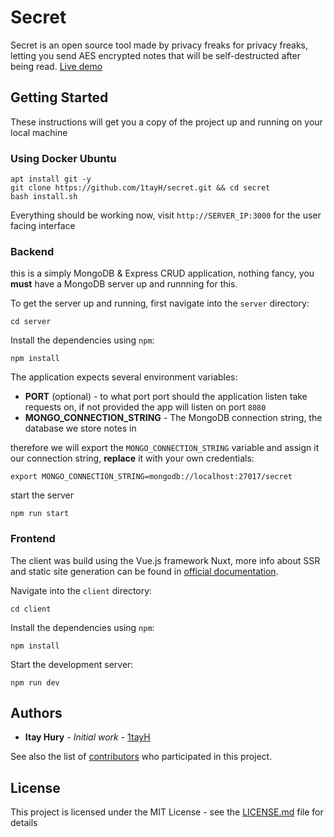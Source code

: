 # Secret

Secret is an open source tool made by privacy freaks for privacy freaks, letting you send AES encrypted notes that will be self-destructed after being read. [Live demo](https://secret.huri.biz)

## Getting Started

These instructions will get you a copy of the project up and running on your local machine

### Using Docker Ubuntu

```
apt install git -y
git clone https://github.com/1tayH/secret.git && cd secret
bash install.sh
```

Everything should be working now, visit `http://SERVER_IP:3000` for the user facing interface

### Backend

this is a simply MongoDB & Express CRUD application, nothing fancy, you **must** have a MongoDB server up and runnning for this.

To get the server up and running, first navigate into the `server` directory:

```
cd server
```

Install the dependencies using `npm`:

```
npm install
```

The application expects several environment variables:

- **PORT** (optional) - to what port port should the application listen take requests on, if not provided the app will listen on port `8080`
- **MONGO_CONNECTION_STRING** - The MongoDB connection string, the database we store notes in

therefore we will export the `MONGO_CONNECTION_STRING` variable and assign it our connection string, **replace** it with your own credentials:

```
export MONGO_CONNECTION_STRING=mongodb://localhost:27017/secret
```

start the server

```
npm run start
```

### Frontend

The client was build using the Vue.js framework Nuxt, more info about SSR and static site generation can be found in [official documentation](https://nuxtjs.org/guide).

Navigate into the `client` directory:

```
cd client
```

Install the dependencies using `npm`:

```
npm install
```

Start the development server:

```
npm run dev
```

## Authors

- **Itay Hury** - _Initial work_ - [1tayH](https://github.com/1tayH)

See also the list of [contributors](https://github.com/1tayH/secret/contributors) who participated in this project.

## License

This project is licensed under the MIT License - see the [LICENSE.md](LICENSE.md) file for details
